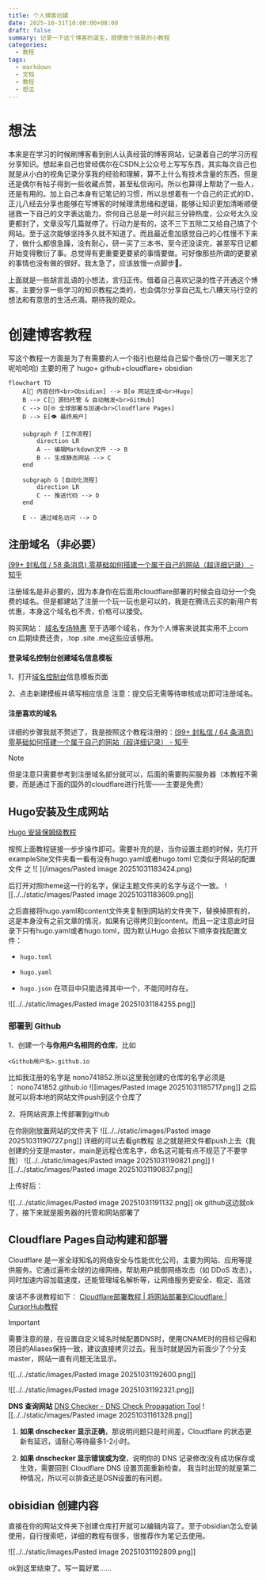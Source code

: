 ```yaml
---
title: 个人博客创建
date: 2025-10-31T10:00:00+08:00
draft: false
summary: 记录一下这个博客的诞生，顺便做个简易的小教程
categories:
  - 教程
tags:
  - markdown
  - 文档
  - 教程
  - 想法
---
```


# 想法

本来是在学习的时候刷博客看到别人认真经营的博客网站，记录着自己的学习历程分享知识。想起来自己也曾经偶尔在CSDN上公众号上写写东西，其实每次自己也就是从小白的视角记录分享我的经验和理解，算不上什么有技术含量的东西，但是还是偶尔有帖子得到一些收藏点赞，甚至私信询问。所以也算得上帮助了一些人，还是有用的。加上自己本身有记笔记的习惯，所以总想着有一个自己的正式的ID，正儿八经去分享也能够在写博客的时候理清思绪和逻辑，能够让知识更加清晰顺便拯救一下自己的文字表达能力。奈何自己总是一时兴起三分钟热度，公众号太久没更都封了，文章没写几篇就停了。行动力是有的，这不三下五除二又给自己搞了个网站。至于这次能够坚持多久就不知道了。而且最近愈加感觉自己的心性慢不下来了，做什么都很急躁，没有耐心，研一买了三本书，至今还没读完，甚至写日记都开始变得敷衍了事。总觉得有更重要更要紧的事情要做。可好像那些所谓的更要紧的事情也没有做的很好。我太急了，应该放慢一点脚步👣。

上面就是一些胡言乱语的小想法，言归正传。借着自己喜欢记录的性子开通这个博客，主要分享一些学习的知识教程之类的，也会偶尔分享自己乱七八糟天马行空的想法和有意思的生活点滴。期待我的观众。

# 创建博客教程

写这个教程一方面是为了有需要的人一个指引也是给自己留个备份(万一哪天忘了呢哈哈哈)
主要的用了 hugo+ github+cloudflare+ obsidian
```mermaid
flowchart TD
    A[📝 内容创作<br>Obsidian] --> B[⚙️ 网站生成<br>Hugo]
    B --> C[🚚 源码托管 & 自动触发<br>GitHub]
    C --> D[🌐 全球部署与加速<br>Cloudflare Pages]
    D --> E[👁️ 最终用户]
    
    subgraph F [工作流程]
        direction LR
        A -- 编辑Markdown文件 --> B
        B -- 生成静态网站 --> C
    end

    subgraph G [自动化流程]
        direction LR
        C -- 推送代码 --> D
    end

    E -- 通过域名访问 --> D
```

## 注册域名（非必要）

[(99+ 封私信 / 58 条消息) 零基础如何搭建一个属于自己的网站（超详细记录） - 知乎](https://zhuanlan.zhihu.com/p/1926206677583139289)

注册域名是非必要的，因为本身你在后面用cloudflare部署的时候会自动分一个免费的域名。但是都建站了注册一个玩一玩也是可以的，我是在腾讯云买的新用户有优惠，本身这个域名也不贵，价格可以接受。

购买网站：
[域名专场特惠](https://cloud.tencent.com/act/pro/domain?page=domain-sales&s_source=https%3A%2F%2Fcloud.tencent.com%2Fact%2Fpro%2Fdomain-sales&fromSource=gwzcw.1293314.1293314.1293314&cps_key=806a34e58199d2e0ccdf9a10ef0ba6ac&s_refer=https%3A%2F%2Flink.zhihu.com%2F%3Ftarget%3Dhttps%253A%2F%2Fcloud.tencent.com%2Fact%2Fcps%2Fredirect%253Fredirect%253D37491%2526cps_key%253D806a34e58199d2e0ccdf9a10ef0ba6ac)
至于选哪个域名，作为个人博客来说其实用不上com cn 后期续费还贵，.top .site .me这些应该够用。

#### 登录域名控制台创建域名信息模板

1、打开[域名控制台](https://link.zhihu.com/?target=https%3A//console.cloud.tencent.com/domain/template)信息模板页面

2、点击新建模板并填写相应信息
注意：提交后无需等待审核成功即可注册域名。
#### 注册喜欢的域名

详细的步骤我就不赘述了，我是按照这个教程注册的：[(99+ 封私信 / 64 条消息) 零基础如何搭建一个属于自己的网站（超详细记录） - 知乎](https://zhuanlan.zhihu.com/p/1926206677583139289)
> [!NOTE]
> 但是注意只需要参考到注册域名部分就可以，后面的需要购买服务器（本教程不需要，而是通过下面的国外的cloudflare进行托管——主要是免费）

## Hugo安装及生成网站
[Hugo 安装保姆级教程](https://blog.yimengtut.online/p/hugo-%E5%AE%89%E8%A3%85%E4%BF%9D%E5%A7%86%E7%BA%A7%E6%95%99%E7%A8%8B/)

按照上面教程链接一步步操作即可。需要补充的是，当你设置主题的时候，先打开exampleSite文件夹看一看有没有hugo.yaml或者hugo.toml  它类似于网站的配置文件 之
![ ](/images/Pasted image 20251031183424.png)


后打开对照theme这一行的名字，保证主题文件夹的名字与这个一致。
![[../../static/images/Pasted image 20251031183609.png]]

之后直接将hugo.yaml和content文件夹复制到网站的文件夹下，替换掉原有的，这是本身没有之前文章的情况，如果有记得拷贝到content。而且一定注意此时目录下只有hugo.yaml或者hugo.toml，因为默认Hugo 会按以下顺序查找配置文件：

- `hugo.toml`
    
- `hugo.yaml`
    
- `hugo.json`
在项目中只能选择其中一个，不能同时存在。

![[../../static/images/Pasted image 20251031184255.png]]
### 部署到 Github  

1、创建一个**与你用户名相同的仓库**，比如
```git
<Github用户名>.github.io
```

比如我注册的名字是 nono741852.所以这里我创建的仓库的名字必须是 ： nono741852.github.io
![[images/Pasted image 20251031185717.png]]
之后就可以将本地的网站文件push到这个仓库了

2、将网站资源上传部署到github

在你刚刚放置网站的文件夹下
![[../../static/images/Pasted image 20251031190727.png]]
详细的可以去看git教程
总之就是把文件都push上去（我创建的分支是master，main是远程仓库名字，命名这可能有点不规范了不要学我）
![[../../static/images/Pasted image 20251031190821.png]]
![[../../static/images/Pasted image 20251031190837.png]]

上传好后：

![[../../static/images/Pasted image 20251031191132.png]]
ok github这边就ok了，接下来就是服务器的托管和网站部署了

## Cloudflare Pages自动构建和部署


Cloudflare 是一家全球知名的网络安全与性能优化公司，主要为网站、应用等提供服务。它通过遍布全球的边缘网络，帮助用户抵御网络攻击（如 DDoS 攻击），同时加速内容加载速度，还能管理域名解析等，让网络服务更安全、稳定、高效

废话不多说教程如下：
[Cloudflare部署教程 | 将网站部署到Cloudflare | CursorHub教程](https://cursorhub.org/tutorials/fullstack-guide/server-deployment/cloudflare-deployment)
> [!IMPORTANT]
> 需要注意的是，在设置自定义域名时候配置DNS时，使用CNAME时的目标记得和项目的Aliases保持一致，建议直接拷贝过去。我当时就是因为前面少了个分支master，网站一直有问题无法显示。


![[../../static/images/Pasted image 20251031192600.png]]


![[../../static/images/Pasted image 20251031192321.png]]

**DNS 查询网站**
[DNS Checker - DNS Check Propagation Tool](https://dnschecker.org/#A/rynnono.top)
![[../../static/images/Pasted image 20251031161328.png]]

1. **如果 dnschecker 显示正确**，那说明问题只是时间差，Cloudflare 的状态更新有延迟，请耐心等待最多1-2小时。
    
2. **如果 dnschecker 显示错误或为空**，说明你的 DNS 记录修改没有成功保存或生效，需要回到 Cloudflare DNS 设置页面重新检查。
	我当时出现的就是第二种情况，所以可以排查还是DSN设置的有问题。
## obisidian 创建内容

直接在你的网站文件夹下创建仓库打开就可以编辑内容了。至于obsidian怎么安装使用，自行搜索吧，详细的教程有很多，很推荐作为笔记去使用。

![[../../static/images/Pasted image 20251031192809.png]]



ok到这里结束了。写一篇好累……